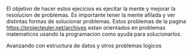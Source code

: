 El objetivo de hacer estos ejecicios es ejecitar la mente y mejorar la resolucion de problemas.
Es importante tener la mente afilada y ver distintas formas de solucionar problemas.
Estos problemas de la pagina https://projecteuler.net/archives estan orientados en problemas matematicos usando la programacion como ayuda para solucionarlos.

Avanzando con estructura de datos y otros problemas logicos
